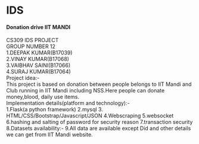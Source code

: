 # IDS
#### Donation drive IIT MANDI

CS309 IDS PROJECT <br />
GROUP NUMBER 12  <br />
1.DEEPAK KUMAR(B17039) <br />
2.VINAY KUMAR(B17068) <br />
3.VAIBHAV SAINI(B17066) <br />
4.SURAJ KUMAR(B17064) <br />
Project idea:-   <br />
This project is based on donation between people belongs to IIT Mandi and Club running in IIT
Mandi including NSS.Here people can donate money,blood, daily use items. <br />
Implementation details(platform and technology):- <br />
1.Flask(a python framework)
2.mysql
3. HTML/CSS/Bootstrap/Javascript/JSON
4.Webscraping
5.websocket
6.hashing and salting of password for security reason
7.transaction security
8.Datasets availability:-
9.All data are available except Did and other details we can get from IIT Mandi website.
